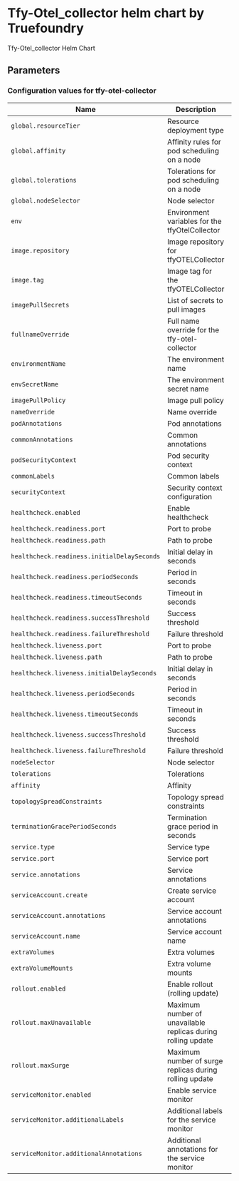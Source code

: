 # Tfy-Otel_collector helm chart by Truefoundry

Tfy-Otel_collector Helm Chart 

## Parameters

### Configuration values for tfy-otel-collector

| Name                                        | Description                                                  | Value                                                |
| ------------------------------------------- | ------------------------------------------------------------ | ---------------------------------------------------- |
| `global.resourceTier`                       | Resource deployment type                                     | `""`                                                 |
| `global.affinity`                           | Affinity rules for pod scheduling on a node                  | `{}`                                                 |
| `global.tolerations`                        | Tolerations for pod scheduling on a node                     | `[]`                                                 |
| `global.nodeSelector`                       | Node selector                                                | `{}`                                                 |
| `env`                                       | Environment variables for the tfyOtelCollector               | `{}`                                                 |
| `image.repository`                          | Image repository for tfyOTELCollector                        | `tfy.jfrog.io/tfy-private-images/tfy-otel-collector` |
| `image.tag`                                 | Image tag for the tfyOTELCollector                           | `7cc600e2c0d5f60344f93656f0d93dab3920379b`           |
| `imagePullSecrets`                          | List of secrets to pull images                               | `[]`                                                 |
| `fullnameOverride`                          | Full name override for the tfy-otel-collector                | `""`                                                 |
| `environmentName`                           | The environment name                                         | `default`                                            |
| `envSecretName`                             | The environment secret name                                  | `""`                                                 |
| `imagePullPolicy`                           | Image pull policy                                            | `IfNotPresent`                                       |
| `nameOverride`                              | Name override                                                | `""`                                                 |
| `podAnnotations`                            | Pod annotations                                              | `{}`                                                 |
| `commonAnnotations`                         | Common annotations                                           | `{}`                                                 |
| `podSecurityContext`                        | Pod security context                                         | `{}`                                                 |
| `commonLabels`                              | Common labels                                                | `{}`                                                 |
| `securityContext`                           | Security context configuration                               | `{}`                                                 |
| `healthcheck.enabled`                       | Enable healthcheck                                           | `true`                                               |
| `healthcheck.readiness.port`                | Port to probe                                                | `3000`                                               |
| `healthcheck.readiness.path`                | Path to probe                                                | `/health/status`                                     |
| `healthcheck.readiness.initialDelaySeconds` | Initial delay in seconds                                     | `30`                                                 |
| `healthcheck.readiness.periodSeconds`       | Period in seconds                                            | `10`                                                 |
| `healthcheck.readiness.timeoutSeconds`      | Timeout in seconds                                           | `1`                                                  |
| `healthcheck.readiness.successThreshold`    | Success threshold                                            | `1`                                                  |
| `healthcheck.readiness.failureThreshold`    | Failure threshold                                            | `3`                                                  |
| `healthcheck.liveness.port`                 | Port to probe                                                | `3000`                                               |
| `healthcheck.liveness.path`                 | Path to probe                                                | `/health/status`                                     |
| `healthcheck.liveness.initialDelaySeconds`  | Initial delay in seconds                                     | `600`                                                |
| `healthcheck.liveness.periodSeconds`        | Period in seconds                                            | `10`                                                 |
| `healthcheck.liveness.timeoutSeconds`       | Timeout in seconds                                           | `1`                                                  |
| `healthcheck.liveness.successThreshold`     | Success threshold                                            | `1`                                                  |
| `healthcheck.liveness.failureThreshold`     | Failure threshold                                            | `3`                                                  |
| `nodeSelector`                              | Node selector                                                | `{}`                                                 |
| `tolerations`                               | Tolerations                                                  | `{}`                                                 |
| `affinity`                                  | Affinity                                                     | `{}`                                                 |
| `topologySpreadConstraints`                 | Topology spread constraints                                  | `{}`                                                 |
| `terminationGracePeriodSeconds`             | Termination grace period in seconds                          | `120`                                                |
| `service.type`                              | Service type                                                 | `ClusterIP`                                          |
| `service.port`                              | Service port                                                 | `4318`                                               |
| `service.annotations`                       | Service annotations                                          | `{}`                                                 |
| `serviceAccount.create`                     | Create service account                                       | `true`                                               |
| `serviceAccount.annotations`                | Service account annotations                                  | `{}`                                                 |
| `serviceAccount.name`                       | Service account name                                         | `""`                                                 |
| `extraVolumes`                              | Extra volumes                                                | `[]`                                                 |
| `extraVolumeMounts`                         | Extra volume mounts                                          | `[]`                                                 |
| `rollout.enabled`                           | Enable rollout (rolling update)                              | `true`                                               |
| `rollout.maxUnavailable`                    | Maximum number of unavailable replicas during rolling update | `1`                                                  |
| `rollout.maxSurge`                          | Maximum number of surge replicas during rolling update       | `50%`                                                |
| `serviceMonitor.enabled`                    | Enable service monitor                                       | `true`                                               |
| `serviceMonitor.additionalLabels`           | Additional labels for the service monitor                    | `{}`                                                 |
| `serviceMonitor.additionalAnnotations`      | Additional annotations for the service monitor               | `{}`                                                 |

